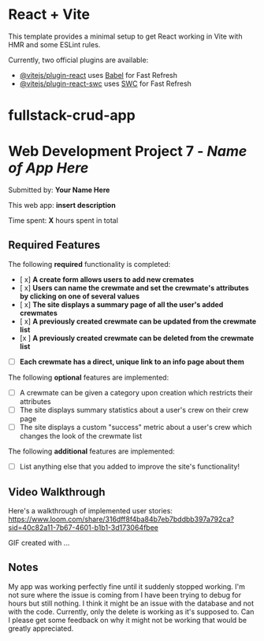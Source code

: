 # React + Vite

This template provides a minimal setup to get React working in Vite with HMR and some ESLint rules.

Currently, two official plugins are available:

- [@vitejs/plugin-react](https://github.com/vitejs/vite-plugin-react/blob/main/packages/plugin-react/README.md) uses [Babel](https://babeljs.io/) for Fast Refresh
- [@vitejs/plugin-react-swc](https://github.com/vitejs/vite-plugin-react-swc) uses [SWC](https://swc.rs/) for Fast Refresh
# fullstack-crud-app
# Web Development Project 7 - *Name of App Here*

Submitted by: **Your Name Here**

This web app: **insert description**

Time spent: **X** hours spent in total

## Required Features

The following **required** functionality is completed:

- [ x] **A create form allows users to add new cremates**
- [ x] **Users can name the crewmate and set the crewmate's attributes by clicking on one of several values**
- [ x] **The site displays a summary page of all the user's added crewmates**
- [ x] **A previously created crewmate can be updated from the crewmate list**
- [x ] **A previously created crewmate can be deleted from the crewmate list**
- [ ] **Each crewmate has a direct, unique link to an info page about them**

The following **optional** features are implemented:

- [ ] A crewmate can be given a category upon creation which restricts their attributes
- [ ] The site displays summary statistics about a user's crew on their crew page 
- [ ] The site displays a custom "success" metric about a user's crew which changes the look of the crewmate list

The following **additional** features are implemented:

* [ ] List anything else that you added to improve the site's functionality!

## Video Walkthrough

Here's a walkthrough of implemented user stories:
https://www.loom.com/share/316dff8f4ba84b7eb7bddbb397a792ca?sid=40c82a11-7b67-4601-b1b1-3d173064fbee

<!-- Replace this with whatever GIF tool you used! -->
GIF created with ...  
<!-- Recommended tools:
[Kap](https://getkap.co/) for macOS
[ScreenToGif](https://www.screentogif.com/) for Windows
[peek](https://github.com/phw/peek) for Linux. -->

## Notes
My app was working perfectly fine until it suddenly stopped working. I'm not sure where the issue is coming from I have been trying to debug for hours but still nothing. I think it might be an issue with the database and not with the code. Currently, only the delete is working as it's supposed to. Can I please get some feedback on why it might not be working that would be greatly appreciated.
